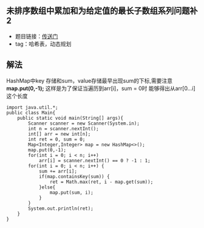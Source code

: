 ## 未排序数组中累加和为给定值的最长子数组系列问题补2
- 题目链接：[传送门](https://www.nowcoder.com/practice/ab190c44af0141d58037c3f95109d722?tpId=101&tqId=33079&tPage=1&rp=1&ru=/ta/programmer-code-interview-guide&qru=/ta/programmer-code-interview-guide/question-ranking)
- tag：哈希表，动态规划

## 解法
HashMap中key 存储和sum，value存储最早出现sum的下标,需要注意**map.put(0,-1);** 这样是为了保证当遍历到arr[i]，sum = 0时 能够得出从arr[0...i]这个长度

```
import java.util.*;
public class Main{
    public static void main(String[] args){
        Scanner scanner = new Scanner(System.in);
        int n = scanner.nextInt();
        int[] arr = new int[n];
        int ret = 0, sum = 0;
        Map<Integer,Integer> map = new HashMap<>();
        map.put(0,-1);
        for(int i = 0; i < n; i++) 
            arr[i] = scanner.nextInt() == 0 ? -1 : 1;
        for(int i = 0; i < n; i++) {
            sum += arr[i];
            if(map.containsKey(sum)) {
                ret = Math.max(ret, i - map.get(sum));
            }else{
                map.put(sum, i);
            }
        }
        System.out.println(ret);
    }
}
```